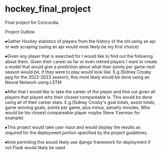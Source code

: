 # hockey_final_project
Final project for Concordia

Project Outline

⦁Gather Hockey statistics of players from the history of the nhl using an api or web scraping (using an api would most likely be my first choice)

⦁Given any player that is searched for I would like to find out the following about them. Given their career so far or even retired players I want to create a model that would give a prediction about what their points per game next season would be, if they were to play would look like. E.g.(Sidney Crosby ppg for the 2022-2023 season), this most likely would be done using an Neural Network using LSTM

⦁After that I would like to take the career of the player and find out given all players that played who their closest compareable is. This would be done using all of their career stats. E.g.(Sidney Crosby's goal totals, assist totals, game winning goals, points per game, plus minus, penalty minutes. Who would be his closest compareable player maybe Steve Yzerman for example)

⦁This project would take user input and would display the results as required for the deployment portion specified by the project guidelines.

⦁time permiting this would likely use django framework for deployment if not Flask would likely be used


